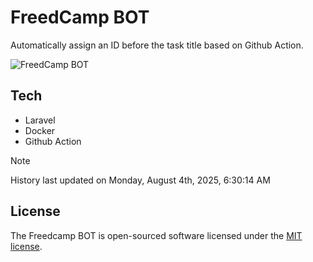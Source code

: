# FreedCamp BOT

Automatically assign an ID before the task title based on Github Action.

![FreedCamp BOT](https://repository-images.githubusercontent.com/737932867/7d34798b-2680-471c-b089-a78a718d3d6a)

## Tech

- Laravel
- Docker
- Github Action

> [!NOTE]  
> History last updated on Monday, August 4th, 2025, 6:30:14 AM

## License

The Freedcamp BOT is open-sourced software licensed under the [MIT license](https://opensource.org/licenses/MIT).
